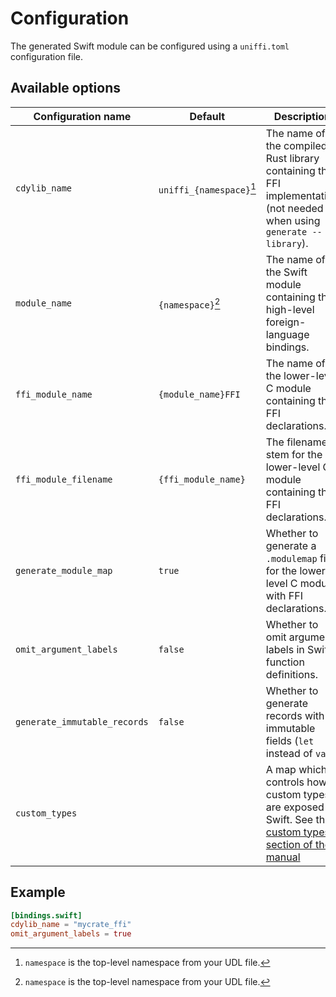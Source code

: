 # Configuration

The generated Swift module can be configured using a `uniffi.toml` configuration file.

## Available options

| Configuration name | Default  | Description |
| ------------------ | -------  |------------ |
| `cdylib_name`      | `uniffi_{namespace}`[^1] | The name of the compiled Rust library containing the FFI implementation (not needed when using `generate --library`). |
| `module_name`      | `{namespace}`[^1] | The name of the Swift module containing the high-level foreign-language bindings. |
| `ffi_module_name`  | `{module_name}FFI` | The name of the lower-level C module containing the FFI declarations. |
| `ffi_module_filename` | `{ffi_module_name}` | The filename stem for the lower-level C module containing the FFI declarations. |
| `generate_module_map` | `true` | Whether to generate a `.modulemap` file for the lower-level C module with FFI declarations. |
| `omit_argument_labels` | `false` | Whether to omit argument labels in Swift function definitions. |
| `generate_immutable_records` | `false` | Whether to generate records with immutable fields (`let` instead of `var`). |
| `custom_types`      | | A map which controls how custom types are exposed to Swift. See the [custom types section of the manual](../udl/custom_types.md#custom-types-in-the-bindings-code)|


[^1]: `namespace` is the top-level namespace from your UDL file.

## Example

```toml
[bindings.swift]
cdylib_name = "mycrate_ffi"
omit_argument_labels = true
```
